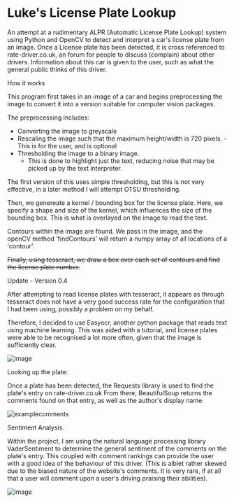 # Luke's License Plate Lookup

An attempt at a rudimentary ALPR (Automatic License Plate Lookup) system using Python and OpenCV to detect and interpret a car's license plate from an image.
Once a License plate has been detected, it is cross referenced to rate-driver.co.uk, an forum for people to discuss (complain) about other drivers. Information about this car is given to the user, such as what the general public thinks of this driver.


How it works

This program first takes in an image of a car and begins preprocessing the image to convert it into a version suitable for computer vision packages.

The preprocessing includes:
  - Converting the image to greyscale
  - Rescaling the image such that the maximum height/width is 720 pixels. 
    -This is for the user, and is optional
  - Thresholding the image to a binary image. 
    - This is done to highlight just the text, reducing noise that may be picked up by the text interpreter.

The first version of this uses simple thresholding, but this is not very effective, in a later method I will attempt OTSU thresholding.

Then, we genereate a kernel / bounding box for the license plate.
Here, we specify a shape and size of the kernel, which influences the size of the bounding box. This is what is overlayed on the image to read the text.

Contours within the image are found. We pass in the image, and the openCV method 'findContours' will return a numpy array of all locations of a 'contour'.

~~Finally, using tesseract, we draw a box over each set of contours and find the license plate number.~~


Update - Version 0.4

After attempting to read license plates with tesseract, it appears as through tesseract does not have a very good success rate for the configuration that I had been using, possibly a problem on my behalf.

Therefore, I decided to use Easyocr, another python package that reads text using machine learning. This was aided with a tutorial, and license plates were able to be recognised a lot more often, given that the image is sufficiently clear.

![image](https://user-images.githubusercontent.com/78817201/189749208-c53aaae1-dc26-48e6-8c68-2f86d7e15062.png)


Looking up the plate:

Once a plate has been detected, the Requests library is used to find the plate's entry on rate-driver.co.uk
From there, BeautifulSoup returns the comments found on that entry, as well as the author's display name.

![examplecomments](https://user-images.githubusercontent.com/78817201/189750866-254e994c-eac4-4de4-9c51-0bfd381ca64f.JPG)


Sentiment Analysis.

Within the project, I am using the natural language processing library VaderSentiment to determine the general sentiment of the comments on the plate's entry. This coupled with comment rankings can provide the user with a good idea of the behaviour of this driver.
(This is albiet rather skewed due to the biased nature of the website's comments. It is very rare, if at all that a user will comment upon a user's driving praising their abilities).

![image](https://user-images.githubusercontent.com/78817201/194562304-7b23e2ba-f6e9-4450-98cc-93e8775060c8.png)

